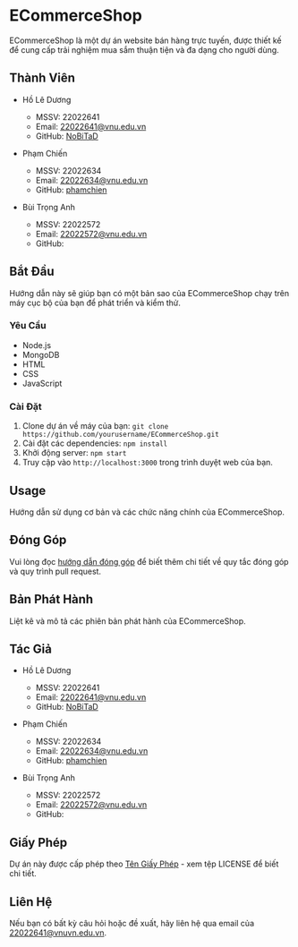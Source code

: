# ECommerceShop

ECommerceShop là một dự án website bán hàng trực tuyến, được thiết kế để cung cấp trải nghiệm mua sắm thuận tiện và đa dạng cho người dùng.

## Thành Viên

- Hồ Lê Dương
  - MSSV: 22022641
  - Email: 22022641@vnu.edu.vn
  - GitHub: [NoBiTaD](https://github.com/duongllhtuet)

- Phạm Chiến
  - MSSV: 22022634
  - Email: 22022634@vnu.edu.vn
  - GitHub: [phamchien](https://github.com/phamchien)

- Bùi Trọng Anh
  - MSSV: 22022572
  - Email: 22022572@vnu.edu.vn
  - GitHub: 

## Bắt Đầu

Hướng dẫn này sẽ giúp bạn có một bản sao của ECommerceShop chạy trên máy cục bộ của bạn để phát triển và kiểm thử.

### Yêu Cầu

- Node.js
- MongoDB
- HTML
- CSS
- JavaScript

### Cài Đặt

1. Clone dự án về máy của bạn: `git clone https://github.com/yourusername/ECommerceShop.git`
2. Cài đặt các dependencies: `npm install`
3. Khởi động server: `npm start`
4. Truy cập vào `http://localhost:3000` trong trình duyệt web của bạn.

## Usage

Hướng dẫn sử dụng cơ bản và các chức năng chính của ECommerceShop.

## Đóng Góp

Vui lòng đọc [hướng dẫn đóng góp](CONTRIBUTING.md) để biết thêm chi tiết về quy tắc đóng góp và quy trình pull request.

## Bản Phát Hành

Liệt kê và mô tả các phiên bản phát hành của ECommerceShop.

## Tác Giả

- Hồ Lê Dương
  - MSSV: 22022641
  - Email: 22022641@vnu.edu.vn
  - GitHub: [NoBiTaD](https://github.com/duongllhtuet)

- Phạm Chiến
  - MSSV: 22022634
  - Email: 22022634@vnu.edu.vn
  - GitHub: [phamchien](https://github.com/phamchien)

- Bùi Trọng Anh
  - MSSV: 22022572
  - Email: 22022572@vnu.edu.vn
  - GitHub: 

## Giấy Phép

Dự án này được cấp phép theo [Tên Giấy Phép](LICENSE) - xem tệp LICENSE để biết chi tiết.

## Liên Hệ

Nếu bạn có bất kỳ câu hỏi hoặc đề xuất, hãy liên hệ qua email của 22022641@vnuvn.edu.vn.
